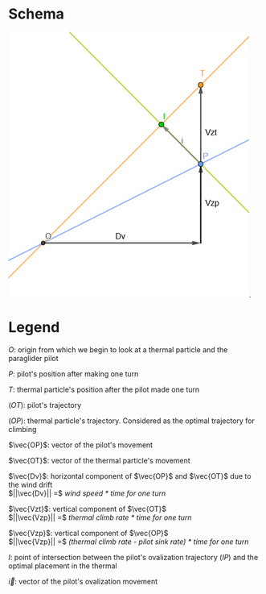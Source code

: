 # Schema

![schema](./assets/schema.png).

# Legend

$O$: origin from which we begin to look at a thermal particle and the paraglider pilot  

$P$: pilot's position after making one turn  

$T$: thermal particle's position after the pilot made one turn  

$(OT)$: pilot's trajectory  

$(OP)$: thermal particle's trajectory. Considered as the optimal trajectory for climbing  

$\vec{OP}$: vector of the pilot's movement  

$\vec{OT}$: vector of the thermal particle's movement

$\vec{Dv}$: horizontal component of $\vec{OP}$ and $\vec{OT}$ due to the wind drift  
$||\vec{Dv}|| =$ *wind speed * time for one turn*

$\vec{Vzt}$: vertical component of $\vec{OT}$  
$||\vec{Vzp}|| =$ *thermal climb rate * time for one turn*  

$\vec{Vzp}$: vertical component of $\vec{OP}$  
$||\vec{Vzp}|| =$ *(thermal climb rate - pilot sink rate) * time for one turn*  

$I$: point of intersection between the pilot's ovalization trajectory $(IP)$ and the optimal placement in the thermal  

$\vec{i}$: vector of the pilot's ovalization movement  